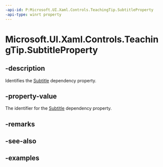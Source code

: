 ```yaml
---
-api-id: P:Microsoft.UI.Xaml.Controls.TeachingTip.SubtitleProperty
-api-type: winrt property
---
```


# Microsoft.UI.Xaml.Controls.TeachingTip.SubtitleProperty

<!--
public static Windows.UI.Xaml.DependencyProperty SubtitleProperty { get; }
-->

## -description

Identifies the [Subtitle](teachingtip_subtitle.md) dependency property.

## -property-value

The identifier for the [Subtitle](teachingtip_subtitle.md) dependency property.

## -remarks

## -see-also

## -examples

